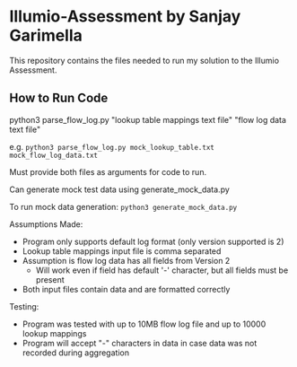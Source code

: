 # Illumio-Assessment by Sanjay Garimella

This repository contains the files needed to run my solution to the Illumio Assessment.

## How to Run Code
python3 parse_flow_log.py "lookup table mappings text file" "flow log data text file"

e.g. `python3 parse_flow_log.py mock_lookup_table.txt mock_flow_log_data.txt`

Must provide both files as arguments for code to run.

Can generate mock test data using generate_mock_data.py

To run mock data generation: `python3 generate_mock_data.py`

Assumptions Made:
- Program only supports default log format (only version supported is 2)
- Lookup table mappings input file is comma separated
- Assumption is flow log data has all fields from Version 2
  - Will work even if field has default '-' character, but all fields must be present
- Both input files contain data and are formatted correctly

Testing:
- Program was tested with up to 10MB flow log file and up to 10000 lookup mappings
- Program will accept "-" characters in data in case data was not recorded during aggregation

